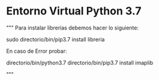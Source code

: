 # Entorno Virtual Python 3.7

"""
Para instalar librerias debemos hacer lo siguiente:

sudo directorio/bin/pip3.7 install libreria

En caso de Error probar:

directorio/bin/python3.7 directorio/bin/pip3.7 install imaplib

"""
